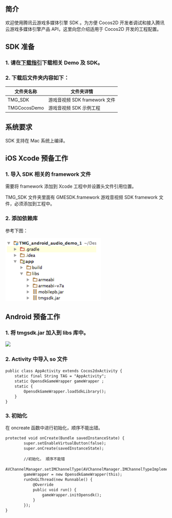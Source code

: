 ## 简介
欢迎使用腾讯云游戏多媒体引擎 SDK 。为方便 Cocos2D 开发者调试和接入腾讯云游戏多媒体引擎产品 API，这里向您介绍适用于 Cocos2D 开发的工程配置。

## SDK 准备


### 1. 请在[下载指引](https://cloud.tencent.com/document/product/607/18521)下载相关 Demo 及 SDK。


### 2. 下载后文件夹内容如下：
|文件夹名称     		| 文件夹详情
| ----------------------|-----------------------------------	|
| TMG_SDK    		|游戏音视频 SDK framework 文件	|
| TMGCocosDemo  	|游戏音视频 SDK 示例工程			|

## 系统要求

SDK 支持在 Mac 系统上编译。

## iOS Xcode 预备工作

### 1. 导入 SDK 相关的 framework 文件

需要将 framework 添加到 Xcode 工程中并设置头文件引用位置。

TMG_SDK 文件夹里面有 GMESDK.framework 游戏音视频 SDK framework 文件，必须添加到工程中。

### 2. 添加依赖库

参考下图：  

![image](Image/cocos2.png)
  
## Android 预备工作

### 1. 将 tmgsdk.jar 加入到 libs 库中。

![](https://main.qcloudimg.com/raw/fe1bde45a15f273aa9b9707420bb2696.png)

### 2. Activity 中导入 so 文件

```
public class AppActivity extends Cocos2dxActivity {
    static final String TAG = "AppActivity";
    static OpensdkGameWrapper gameWrapper ;
    static {
        OpensdkGameWrapper.loadSdkLibrary();
    }
}
```

### 3. 初始化

在 oncreate 函数中进行初始化，顺序不能出错。
```
protected void onCreate(Bundle savedInstanceState) {
        super.setEnableVirtualButton(false);
        super.onCreate(savedInstanceState);

        //初始化， 顺序不能错
        AVChannelManager.setIMChannelType(AVChannelManager.IMChannelTypeImplementInternal);
        gameWrapper = new OpensdkGameWrapper(this);
        runOnGLThread(new Runnable() {
            @Override
            public void run() {
                gameWrapper.initOpensdk();
            }
        });
}
```